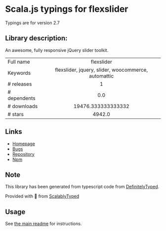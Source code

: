 
# Scala.js typings for flexslider

Typings are for version 2.7

## Library description:
An awesome, fully responsive jQuery slider toolkit.

|                    |                 |
| ------------------ | :-------------: |
| Full name          | flexslider |
| Keywords           | flexslider, jquery, slider, woocommerce, automattic |
| # releases         | 1 |
| # dependents       | 0.0 |
| # downloads        | 19476.333333333332 |
| # stars            | 4942.0 |

## Links
- [Homepage](https://github.com/woocommerce/FlexSlider#readme)
- [Bugs](https://github.com/woocommerce/FlexSlider/issues)
- [Repository](https://github.com/woothemes/FlexSlider)
- [Npm](https://www.npmjs.com/package/flexslider)
    


## Note
This library has been generated from typescript code from [DefinitelyTyped](https://definitelytyped.org).

Provided with :purple_heart: from [ScalablyTyped](https://github.com/oyvindberg/ScalablyTyped)

## Usage
See [the main readme](../../readme.md) for instructions.


